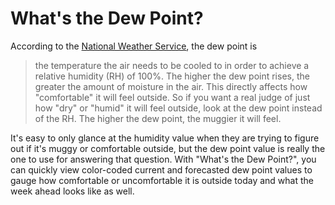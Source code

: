 # What's the Dew Point?

According to the [National Weather Service](https://www.weather.gov/arx/why_dewpoint_vs_humidity), the dew point is

> the temperature the air needs to be cooled to in order to achieve a relative humidity (RH) of 100%. The higher the dew point rises, the greater the amount of moisture in the air. This directly affects how "comfortable" it will feel outside. So if you want a real judge of just how "dry" or "humid" it will feel outside, look at the dew point instead of the RH. The higher the dew point, the muggier it will feel.

It's easy to only glance at the humidity value when they are trying to figure out if it's muggy or comfortable outside, but the dew point value is really the one to use for answering that question. With "What's the Dew Point?", you can quickly view color-coded current and forecasted dew point values to gauge how comfortable or uncomfortable it is outside today and what the week ahead looks like as well.
